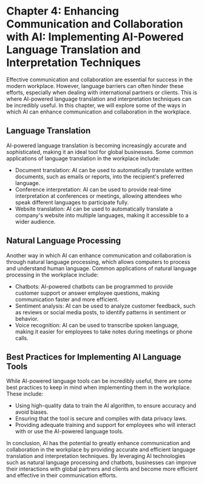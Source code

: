 Chapter 4: Enhancing Communication and Collaboration with AI: Implementing AI-Powered Language Translation and Interpretation Techniques
========================================================================================================================================

Effective communication and collaboration are essential for success in the modern workplace. However, language barriers can often hinder these efforts, especially when dealing with international partners or clients. This is where AI-powered language translation and interpretation techniques can be incredibly useful. In this chapter, we will explore some of the ways in which AI can enhance communication and collaboration in the workplace.

Language Translation
--------------------

AI-powered language translation is becoming increasingly accurate and sophisticated, making it an ideal tool for global businesses. Some common applications of language translation in the workplace include:

* Document translation: AI can be used to automatically translate written documents, such as emails or reports, into the recipient's preferred language.
* Conference interpretation: AI can be used to provide real-time interpretation at conferences or meetings, allowing attendees who speak different languages to participate fully.
* Website translation: AI can be used to automatically translate a company's website into multiple languages, making it accessible to a wider audience.

Natural Language Processing
---------------------------

Another way in which AI can enhance communication and collaboration is through natural language processing, which allows computers to process and understand human language. Common applications of natural language processing in the workplace include:

* Chatbots: AI-powered chatbots can be programmed to provide customer support or answer employee questions, making communication faster and more efficient.
* Sentiment analysis: AI can be used to analyze customer feedback, such as reviews or social media posts, to identify patterns in sentiment or behavior.
* Voice recognition: AI can be used to transcribe spoken language, making it easier for employees to take notes during meetings or phone calls.

Best Practices for Implementing AI Language Tools
-------------------------------------------------

While AI-powered language tools can be incredibly useful, there are some best practices to keep in mind when implementing them in the workplace. These include:

* Using high-quality data to train the AI algorithm, to ensure accuracy and avoid biases.
* Ensuring that the tool is secure and complies with data privacy laws.
* Providing adequate training and support for employees who will interact with or use the AI-powered language tools.

In conclusion, AI has the potential to greatly enhance communication and collaboration in the workplace by providing accurate and efficient language translation and interpretation techniques. By leveraging AI technologies such as natural language processing and chatbots, businesses can improve their interactions with global partners and clients and become more efficient and effective in their communication efforts.
